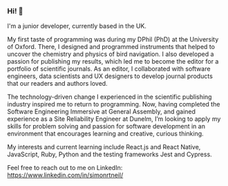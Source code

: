 ### Hi! 👋

I'm a junior developer, currently based in the UK. 

My first taste of programming was during my DPhil (PhD) at the University of Oxford. There, I designed and programmed instruments that helped to uncover the chemistry and physics of bird navigation. I also developed a passion for publishing my results, which led me to become the editor for a portfolio of scientific journals. As an editor, I collaborated with software engineers, data scientists and UX designers to develop journal products that our readers and authors loved.

The technology-driven change I experienced in the scientific publishing industry inspired me to return to programming. Now, having completed the Software Engineering Immersive at General Assembly, and gained experience as a Site Reliability Engineer at Dunelm, I’m looking to apply my skills for problem solving and passion for software development in an environment that encourages learning and creative, curious thinking.

My interests and current learning include React.js and React Native, JavaScript, Ruby, Python and the testing frameworks Jest and Cypress.

Feel free to reach out to me on LinkedIn: https://www.linkedin.com/in/simonrtneil/

<!--
**Simon994/Simon994** is a ✨ _special_ ✨ repository because its `README.md` (this file) appears on your GitHub profile.

